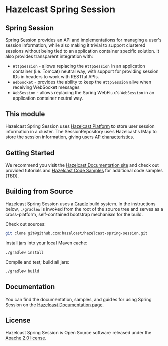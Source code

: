 # Hazelcast Spring Session

## Spring Session
Spring Session provides an API and implementations for managing a user's session information, while also making it trivial to support clustered sessions without being tied to an application container specific solution.
It also provides transparent integration with:

* `HttpSession` - allows replacing the `HttpSession` in an application container (i.e. Tomcat) neutral way, with support for providing session IDs in headers to work with RESTful APIs.
* `WebSocket` - provides the ability to keep the `HttpSession` alive when receiving WebSocket messages
* `WebSession` - allows replacing the Spring WebFlux's `WebSession` in an application container neutral way.

## This module 

Hazelcast Spring Session uses [Hazelcast Platform](https://github.com/hazelcast/hazelcast) to store user session information in a cluster. The SessionRepository uses Hazelcast's IMap to store the session information, giving users [AP characteristics](https://www.designgurus.io/answers/detail/what-is-the-cap-theorem).

## Getting Started

We recommend you visit the [Hazelcast Documentation site](https://docs.hazelcast.com/) and check out provided tutorials and [Hazelcast Code Samples](https://github.com/hazelcast/hazelcast-code-samples) for additional code samples (TBD).

## Building from Source

Hazelcast Spring Session uses a [Gradle](https://gradle.org-based) build system.
In the instructions below, `./gradlew` is invoked from the root of the source tree and serves as
a cross-platform, self-contained bootstrap mechanism for the build.

Check out sources:

```bash
git clone git@github.com:hazelcast/hazelcast-spring-session.git
```

Install jars into your local Maven cache:

```bash
./gradlew install
```

Compile and test; build all jars:

```bash
./gradlew build
```


## Documentation

You can find the documentation, samples, and guides for using Spring Session on the [Hazelcast Documentation page](https://docs.hazelcast.com/hazelcast/latest/spring/overview).

## License

Hazelcast Spring Session is Open Source software released under the [Apache 2.0 license](https://www.apache.org/licenses/LICENSE-2.0.html).
